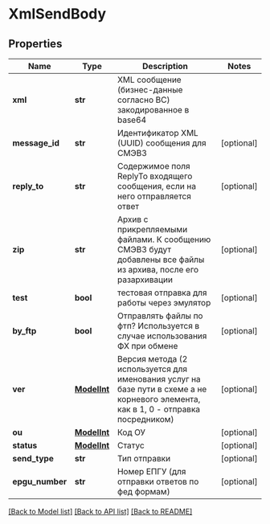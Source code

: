 # XmlSendBody

## Properties
Name | Type | Description | Notes
------------ | ------------- | ------------- | -------------
**xml** | **str** | XML сообщение (бизнес-данные согласно ВС) закодированное в base64 | 
**message_id** | **str** | Идентификатор XML (UUID) сообщения для СМЭВ3 | [optional] 
**reply_to** | **str** | Содержимое поля ReplyTo входящего сообщения, если на него отправляется ответ | [optional] 
**zip** | **str** | Архив с прикрепляемыми файлами. К сообщению СМЭВ3 будут добавлены все файлы из архива, после его разархивации | [optional] 
**test** | **bool** | тестовая отправка для работы через эмулятор | [optional] 
**by_ftp** | **bool** | Отправлять файлы по фтп? Используется в случае использования ФХ при обмене | [optional] 
**ver** | [**ModelInt**](ModelInt.md) | Версия метода (2 используется для именования услуг на базе пути в схеме а не корневого элемента, как в 1, 0 - отправка посредником) | [optional] 
**ou** | [**ModelInt**](ModelInt.md) | Код ОУ | [optional] 
**status** | [**ModelInt**](ModelInt.md) | Статус | [optional] 
**send_type** | **str** | Тип отправки | [optional] 
**epgu_number** | **str** | Номер ЕПГУ (для отправки ответов по фед формам) | [optional] 

[[Back to Model list]](../README.md#documentation-for-models) [[Back to API list]](../README.md#documentation-for-api-endpoints) [[Back to README]](../README.md)

